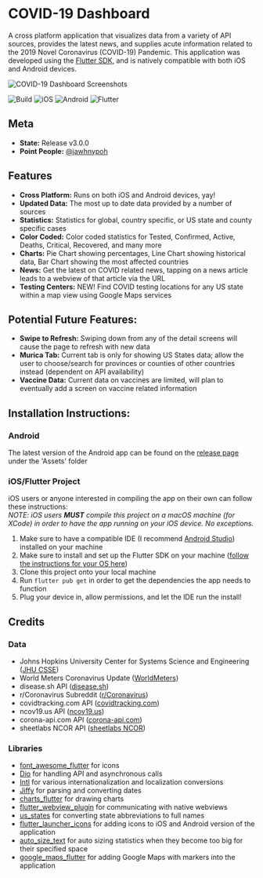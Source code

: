 # COVID-19 Dashboard

A cross platform application that visualizes data from a variety of API sources, provides the latest news, and supplies acute information related to the 2019 Novel Coronavirus (COVID-19) Pandemic. This application was developed using the [Flutter SDK](https://flutter.dev/), and is natively compatible with both iOS and Android devices. 

![COVID-19 Dashboard Screenshots](https://i.imgur.com/g2iQW8c.png)

![Build](https://img.shields.io/badge/build-passing-brightgreen)
![iOS](https://img.shields.io/badge/iOS-10%20-blue?logo=Apple)
![Android](https://img.shields.io/badge/Android-6-blue?logo=Android&logoColor=white)
![Flutter](https://img.shields.io/badge/Flutter-1.22.5-orange?logo=Flutter&logoColor=white)


## Meta
- **State:** Release v3.0.0
- **Point People:** [@jawhnypoh](https://github.com/jawhnypoh)

## Features
- **Cross Platform:** Runs on both iOS and Android devices, yay!
- **Updated Data:** The most up to date data provided by a number of sources
- **Statistics:** Statistics for global, country specific, or US state and county specific cases 
- **Color Coded:** Color coded statistics for Tested, Confirmed, Active, Deaths, Critical, Recovered, and many more
- **Charts:** Pie Chart showing percentages, Line Chart showing historical data, Bar Chart showing the most affected countries
- **News:** Get the latest on COVID related news, tapping on a news article leads to a webview of that article via the URL
- **Testing Centers:** NEW! Find COVID testing locations for any US state within a map view using Google Maps services

## Potential Future Features:
- **Swipe to Refresh:** Swiping down from any of the detail screens will cause the page to refresh with new data
- **Murica Tab:** Current tab is only for showing US States data; allow the user to choose/search for provinces or counties of other countries instead (dependent on API availability)
- **Vaccine Data:** Current data on vaccines are limited, will plan to eventually add a screen on vaccine related information 

## Installation Instructions:
### Android 
The latest version of the Android app can be found on the [release page](https://github.com/jawhnypoh/COVID_19_tracker/release) under the 'Assets' folder

### iOS/Flutter Project 
iOS users or anyone interested in compiling the app on their own can follow these instructions: <br>
_NOTE: iOS users **MUST** compile this project on a macOS machine (for XCode) in order to have the app running on your iOS device. No exceptions._
1. Make sure to have a compatible IDE (I recommend [Android Studio](https://developer.android.com/studio)) installed on your machine 
2. Make sure to install and set up the Flutter SDK on your machine ([follow the instructions for your OS here](https://flutter.dev/docs/get-started/install))
3. Clone this project onto your local machine 
4. Run `flutter pub get` in order to get the dependencies the app needs to function 
4. Plug your device in, allow permissions, and let the IDE run the install!

## Credits
### Data
* Johns Hopkins University Center for Systems Science and Engineering ([JHU CSSE](https://github.com/CSSEGISandData/COVID-19))
* World Meters Coronavirus Update ([WorldMeters](https://www.worldometers.info/coronavirus/))
* disease.sh API ([disease.sh](https://disease.sh/))
* r/Coronavirus Subreddit ([r/Coronavirus](https://www.reddit.com/r/Coronavirus/))
* covidtracking.com API ([covidtracking.com](https://covidtracking.com/data))
* ncov19.us API ([ncov19.us](https://covid19-us-api.herokuapp.com))
* corona-api.com API ([corona-api.com](https://about-corona.net/documentation))
* sheetlabs NCOR API ([sheetlabs NCOR](https://app.sheetlabs.com/#/services/doc/NCOR/covidtestcentersinUS))

### Libraries
* [font_awesome_flutter](https://pub.dev/packages/font_awesome_flutter) for icons 
* [Dio](https://pub.dev/packages/dio) for handling API and asynchronous calls 
* [Intl](https://pub.dev/packages/intl) for various internationalization and localization conversions
* [Jiffy](https://pub.dev/packages/jiffy) for parsing and converting dates 
* [charts_flutter](https://pub.dev/packages/charts_flutter) for drawing charts
* [flutter_webview_plugin](https://pub.dev/packages/flutter_webview_plugin) for communicating with native webviews
* [us_states](https://pub.dev/packages/us_states) for converting state abbreviations to full names
* [flutter_launcher_icons](https://pub.dev/packages/flutter_launcher_icons) for adding icons to iOS and Android version of the application
* [auto_size_text](https://pub.dev/packages/auto_size_text) for auto sizing statistics when they become too big for their specified space 
* [google_maps_flutter](https://pub.dev/packages/google_maps_flutter) for adding Google Maps with markers into the application

